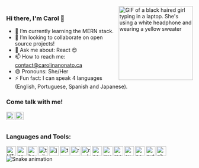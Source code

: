 
 <img align="right" alt="GIF of a black haired girl typing in a laptop. She's using a white headphone and wearing a yellow sweater"  src="https://user-images.githubusercontent.com/44845754/164467449-bc920d8e-37ac-413a-9952-ec6fe8760170.gif" width="200" height="200" />

### Hi there, I'm Carol 👋



- 🌱 I’m currently learning the MERN stack.
- 👯 I’m looking to collaborate on open source projects!
- 💬 Ask me about: React 😍
- 📫 How to reach me: contact@carolinanonato.ca
- 😄 Pronouns: She/Her
- ⚡ Fun fact: I can speak 4 languages (English, Portuguese, Spanish and Japanese).



### Come talk with me!

[<img align="left" alt="Carolina Nonato | LinkedIn" width="22px" src="https://user-images.githubusercontent.com/44845754/164472976-ae9694c6-4872-431f-9282-b7a8c4fbf197.png" />][linkedin]
[<img align="left" alt="Carolina Nonato | Twitter" width="22px" src="https://user-images.githubusercontent.com/44845754/164476635-72c86645-f000-4ee3-ba5b-88d8bac5b69f.png" />][twitter]


<br />


<br />

### Languages and Tools:

<img align="left" alt="HTML5" width="26px" src="https://cdn.jsdelivr.net/gh/devicons/devicon/icons/html5/html5-original.svg" />
<img align="left" alt="css3" width="26px" src="https://cdn.jsdelivr.net/gh/devicons/devicon/icons/css3/css3-original.svg" />
<img align="left" alt="bootstrap" width="26px" src="https://cdn.jsdelivr.net/gh/devicons/devicon/icons/bootstrap/bootstrap-original.svg" />
<img align="left" alt="tailwind" width="26px" src="https://cdn.jsdelivr.net/gh/devicons/devicon/icons/tailwindcss/tailwindcss-plain.svg" />
<img align="left" alt="javascript" width="26px" src="https://cdn.jsdelivr.net/gh/devicons/devicon/icons/javascript/javascript-original.svg" />
<img align="left" alt="typescript" width="26px" src="https://cdn.jsdelivr.net/gh/devicons/devicon/icons/typescript/typescript-original.svg" />
<img align="left" alt="react" width="26px" src="https://cdn.jsdelivr.net/gh/devicons/devicon/icons/react/react-original.svg" />
<img align="left" alt="redux" width="26px" src="https://cdn.jsdelivr.net/gh/devicons/devicon/icons/redux/redux-original.svg" />
<img align="left" alt="nodejs" width="26px" src="https://cdn.jsdelivr.net/gh/devicons/devicon/icons/nodejs/nodejs-original.svg" />
<img align="left" alt="mysql" width="26px" src="https://cdn.jsdelivr.net/gh/devicons/devicon/icons/mysql/mysql-original.svg" />
<img align="left" alt="mongodb" width="26px" src="https://cdn.jsdelivr.net/gh/devicons/devicon/icons/mongodb/mongodb-original.svg" />
<img align="left" alt="express" width="26px" src="https://cdn.jsdelivr.net/gh/devicons/devicon/icons/firebase/firebase-plain.svg" />
<img align="left" alt="postgresql" width="26px" src="https://cdn.jsdelivr.net/gh/devicons/devicon/icons/postgresql/postgresql-original.svg" />
<img align="left" alt="python" width="26px" src="https://cdn.jsdelivr.net/gh/devicons/devicon/icons/python/python-original.svg" />
<img align="left" alt="php" width="26px" src="https://cdn.jsdelivr.net/gh/devicons/devicon/icons/php/php-plain.svg" />


[website]: https:/www.carolinanonato.ca/
[instagram]: https://www.instagram.com/csnonato/
[linkedin]: https://www.linkedin.com/in/carolina-nonato/
[twitter]: https://twitter.com/Carolthedev


![Snake animation](https://github.com/carolinanonato/carolinanonato/blob/output/github-contribution-grid-snake.svg)
